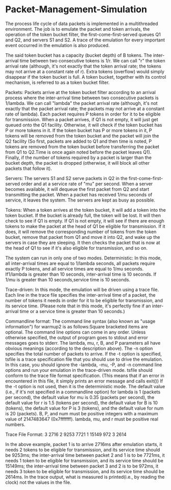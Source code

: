 # Packet-Management-Simulation

The process life cycle of data packets is implemented in a multithreaded environment. 
The  job is to emulate the packet and token arrivals, the operation of the token bucket filter, the first-come-first-served queues Q1 and Q2, and servers S1 and S2. A trace of the emulation for every important event occurred in the emulation is also produced.

The said token bucket has a capacity (bucket depth) of B tokens. The inter-arrival time between two consecutive tokens is 1/r. We can call "r" the token arrival rate (although, it's not exactly that the token arrival rate; the tokens may not arrive at a constant rate of r). Extra tokens (overflow) would simply disappear if the token bucket is full. A token bucket, together with its control mechanism, is referred to as a token bucket filter.

Packets:
Packets arrive at the token bucket filter according to an arrival process where the inter-arrival time between two consecutive packets is 1/lambda. We can call "lambda" the packet arrival rate (although, it's not exactly that the packet arrival rate; the packets may not arrive at a constant rate of lambda). Each packet requires P tokens in order for it to be eligible for transmission. When a packet arrives, if Q1 is not empty, it will just get queued onto the Q1 facility. Otherwise, it will check if the token bucket has P or more tokens in it. If the token bucket has P or more tokens in it, P tokens will be removed from the token bucket and the packet will join the Q2 facility (So first, packets are added to Q1 and then time is noted,  P tokens are removed from the token bucket before transferring the packet from Q1 to Q2.Time is once again noted before the packet leaves Q1). Finally, if the number of tokens required by a packet is larger than the bucket depth, the packet is dropped (otherwise, it will block all other packets that follow it).

Servers:
The servers S1 and S2 serve packets in Q2 in the first-come-first-served order and at a service rate of "mu" per second. When a server becomes available, it will dequeue the first packet from Q2 and start transmitting the packet. When a packet has received 1/mu seconds of service, it leaves the system. The servers are kept as busy as possible.

Tokens:
When a token arrives at the token bucket, it will add a token into the token bucket. If the bucket is already full, the token will be lost. It will then check to see if Q1 is empty. If Q1 is not empty, it will see if there are enough tokens to make the packet at the head of Q1 be eligible for transmission. If it does, it will remove the corresponding number of tokens from the token bucket, remove that packet from Q1 and move it into Q2, and wake up the servers in case they are sleeping. It then checks the packet that is now at the head of Q1 to see if it's also eligible for transmission, and so on.

The system can run in only one of two modes.
Deterministic: 
In this mode, all inter-arrival times are equal to 1/lambda seconds, all packets require exactly P tokens, and all service times are equal to 1/mu seconds. If1/lambda is greater than 10 seconds, inter-arrival time is 10 seconds. If 1/mu is greater than 10 seconds,service time is 10 seconds.
 
Trace-driven: 
In this mode, the emulation will be driven using a trace file. Each line in the trace file specifies the inter-arrival time of a packet, the number of tokens it needs in order for it to be eligible for transmission, and its service time. (Please note that in this mode, it's perfectly fine if an inter-arrival time or a service time is greater than 10 seconds.)

Commandline format:
The command line syntax (also known as "usage information") for warmup2 is as follows:Square bracketed items are optional. The command line options can come in any order. Unless otherwise specified, the output of program goes to stdout and error messages goes to stderr.
The lambda, mu, r, B, and P parameters all have obvious meanings (according to the description above). The -n option specifies the total number of packets to arrive. If the -t option is specified, tsfile is a trace specification file that you should use to drive the emulation. In this case, you should ignore the -lambda, -mu, -P, and -n command line options and run your emulation in the trace-driven mode. tsfile should conform to the trace file format specification. (This means that if an error in encountered in this file, it simply prints an error message and calls exit()) If the -t option is not used, then it is the deterministic mode.
The default value (i.e., if it's not specified in a commandline option) for lambda is 1 (packets per second), the default value for mu is 0.35 (packets per second), the default value for r is 1.5 (tokens per second), the default value for B is 10 (tokens), the default value for P is 3 (tokens), and the default value for num is 20 (packets). B, P, and num must be positive integers with a maximum value of 2147483647 (0x7fffffff). lambda, mu, and r must be positive real numbers.

Trace File Format:
    3
    2716   2    9253
    7721   1   15149
    972    3    2614

In the above example, packet 1 is to arrive 2716ms after emulation starts, it needs 2 tokens to be eligible for transmission, and its service time should be 9253ms; the inter-arrival time between packet 2 and 1 is to be 7721ms, it needs 1 token to be eligible for transmission, and its service time should be 15149ms; the inter-arrival time between packet 3 and 2 is to be 972ms, it needs 3 token to be eligible for transmission, and its service time should be 2614ms.
In the trace output, what is measured  is printed(i.e., by reading the clock) not the values in the file.
